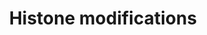 ---
annotations:
- id: PW:0000807
  parent: regulatory pathway
  type: Pathway Ontology
  value: altered transcription pathway
authors:
- Egonw
- Khanspers
- MaintBot
- AlexanderPico
- Lindarieswijk
- Mkutmon
- Eweitz
citedin:
- link: PMC8467420
- link: PMC8574720
- link: PMC6993862
description: Histones can undergo many post-translational modifications that are involved
  in transcription regulation. This pathway provides an overview of various  modifications
  for histones H3 and H4 and the enzymes that catalyze the modifications, where known.   Proteins
  on this pathway have targeted assays available via the [https://assays.cancer.gov/available_assays?wp_id=WP2369
  CPTAC Assay Portal]
last-edited: 2021-05-27
organisms:
- Homo sapiens
redirect_from:
- /index.php/Pathway:WP2369
- /instance/WP2369
- /instance/WP2369_rr118380
revision: r118380
schema-jsonld:
- '@context': https://schema.org/
  '@id': https://wikipathways.github.io/pathways/WP2369.html
  '@type': Dataset
  creator:
    '@type': Organization
    name: WikiPathways
  description: Histones can undergo many post-translational modifications that are
    involved in transcription regulation. This pathway provides an overview of various  modifications
    for histones H3 and H4 and the enzymes that catalyze the modifications, where
    known.   Proteins on this pathway have targeted assays available via the [https://assays.cancer.gov/available_assays?wp_id=WP2369
    CPTAC Assay Portal]
  keywords:
  - AEBP2
  - ASH1L
  - DOT1L
  - EED
  - EHMT1
  - EHMT2
  - EZH1
  - EZH2
  - H3F3A
  - H3F3B
  - HIST1H3A
  - HIST1H3B
  - HIST1H3C
  - HIST1H3D
  - HIST1H3E
  - HIST1H3F
  - HIST1H3G
  - HIST1H3H
  - HIST1H3I
  - HIST1H3J
  - HIST1H4A
  - HIST1H4B
  - HIST1H4C
  - HIST1H4D
  - HIST1H4E
  - HIST1H4F
  - HIST1H4G
  - HIST1H4H
  - HIST1H4I
  - HIST1H4J
  - HIST1H4K
  - HIST1H4L
  - HIST2H3A
  - HIST2H3C
  - HIST2H3D
  - HIST4H4
  - KMT2B
  - MLL
  - MLL2
  - MLL3
  - MLL5
  - NSD1
  - PRDM2
  - SET
  - SETBP1
  - SETD1A
  - SETD1B
  - SETD2
  - SETD3
  - SETD4
  - SETD5
  - SETD6
  - SETD7
  - SETD8
  - SETD9
  - SETDB1
  - SETDB2
  - SETMAR
  - SMYD1
  - SMYD2
  - SMYD3
  - SMYD4
  - SMYD5
  - SUV39H1
  - SUV39H2
  - SUV420H1
  - SUV420H2
  license: CC0
  name: Histone modifications
seo: CreativeWork
title: Histone modifications
wpid: WP2369
---